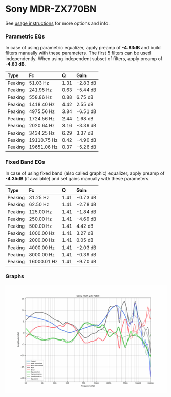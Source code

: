 # Sony MDR-ZX770BN
See [usage instructions](https://github.com/jaakkopasanen/AutoEq#usage) for more options and info.

### Parametric EQs
In case of using parametric equalizer, apply preamp of **-4.83dB** and build filters manually
with these parameters. The first 5 filters can be used independently.
When using independent subset of filters, apply preamp of **-4.83 dB**.

| Type    | Fc          |    Q | Gain     |
|:--------|:------------|:-----|:---------|
| Peaking | 51.03 Hz    | 1.31 | -2.83 dB |
| Peaking | 241.95 Hz   | 0.63 | -5.44 dB |
| Peaking | 558.86 Hz   | 0.88 | 6.75 dB  |
| Peaking | 1418.40 Hz  | 4.42 | 2.55 dB  |
| Peaking | 4975.56 Hz  | 3.84 | -6.51 dB |
| Peaking | 1724.56 Hz  | 2.44 | 1.68 dB  |
| Peaking | 2020.64 Hz  | 3.16 | -3.39 dB |
| Peaking | 3434.25 Hz  | 6.29 | 3.37 dB  |
| Peaking | 19110.75 Hz | 0.42 | -4.90 dB |
| Peaking | 19651.06 Hz | 0.37 | -5.26 dB |

### Fixed Band EQs
In case of using fixed band (also called graphic) equalizer, apply preamp of **-4.35dB**
(if available) and set gains manually with these parameters.

| Type    | Fc          |    Q | Gain     |
|:--------|:------------|:-----|:---------|
| Peaking | 31.25 Hz    | 1.41 | -0.73 dB |
| Peaking | 62.50 Hz    | 1.41 | -2.78 dB |
| Peaking | 125.00 Hz   | 1.41 | -1.84 dB |
| Peaking | 250.00 Hz   | 1.41 | -4.69 dB |
| Peaking | 500.00 Hz   | 1.41 | 4.42 dB  |
| Peaking | 1000.00 Hz  | 1.41 | 3.27 dB  |
| Peaking | 2000.00 Hz  | 1.41 | 0.05 dB  |
| Peaking | 4000.00 Hz  | 1.41 | -2.03 dB |
| Peaking | 8000.00 Hz  | 1.41 | -0.39 dB |
| Peaking | 16000.01 Hz | 1.41 | -9.70 dB |

### Graphs
![](./Sony%20MDR-ZX770BN.png)